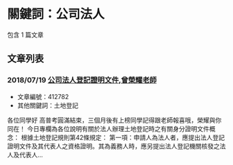 # 關鍵詞：公司法人

包含 1 篇文章

## 文章列表

### 2018/07/19 [公司法人登記證明文件,曾榮耀老師](../../articles/412782_%E5%85%AC%E5%8F%B8%E6%B3%95%E4%BA%BA%E7%99%BB%E8%A8%98%E8%AD%89%E6%98%8E%E6%96%87%E4%BB%B6%2C%E6%9B%BE%E6%A6%AE%E8%80%80%E8%80%81%E5%B8%AB.md)
- 文章編號：412782
- 其他關鍵詞：土地登記

各位同學好 高普考圓滿結束，三個月後有上榜同學記得跟老師報喜哦，榮耀與你同在！ 今日專欄為各位說明有關於法人辦理土地登記時之有關身分證明文件概念： 根據土地登記規則第42條規定： 第一項：申請人為法人者，應提出法人登記證明文件及其代表人之資格證明。其為義務人時，應另提出法人登記機關核發之法人及代表人...
